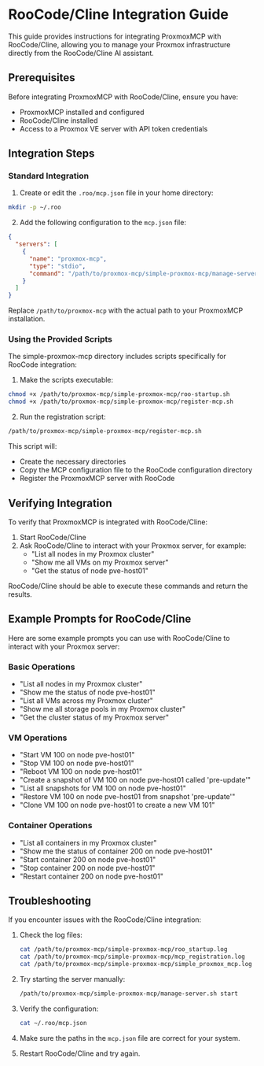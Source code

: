 # RooCode/Cline Integration Guide

This guide provides instructions for integrating ProxmoxMCP with RooCode/Cline, allowing you to manage your Proxmox infrastructure directly from the RooCode/Cline AI assistant.

## Prerequisites

Before integrating ProxmoxMCP with RooCode/Cline, ensure you have:

- ProxmoxMCP installed and configured
- RooCode/Cline installed
- Access to a Proxmox VE server with API token credentials

## Integration Steps

### Standard Integration

1. Create or edit the `.roo/mcp.json` file in your home directory:

```bash
mkdir -p ~/.roo
```

2. Add the following configuration to the `mcp.json` file:

```json
{
  "servers": [
    {
      "name": "proxmox-mcp",
      "type": "stdio",
      "command": "/path/to/proxmox-mcp/simple-proxmox-mcp/manage-server.sh start"
    }
  ]
}
```

Replace `/path/to/proxmox-mcp` with the actual path to your ProxmoxMCP installation.

### Using the Provided Scripts

The simple-proxmox-mcp directory includes scripts specifically for RooCode integration:

1. Make the scripts executable:

```bash
chmod +x /path/to/proxmox-mcp/simple-proxmox-mcp/roo-startup.sh
chmod +x /path/to/proxmox-mcp/simple-proxmox-mcp/register-mcp.sh
```

2. Run the registration script:

```bash
/path/to/proxmox-mcp/simple-proxmox-mcp/register-mcp.sh
```

This script will:
- Create the necessary directories
- Copy the MCP configuration file to the RooCode configuration directory
- Register the ProxmoxMCP server with RooCode

## Verifying Integration

To verify that ProxmoxMCP is integrated with RooCode/Cline:

1. Start RooCode/Cline
2. Ask RooCode/Cline to interact with your Proxmox server, for example:
   - "List all nodes in my Proxmox cluster"
   - "Show me all VMs on my Proxmox server"
   - "Get the status of node pve-host01"

RooCode/Cline should be able to execute these commands and return the results.

## Example Prompts for RooCode/Cline

Here are some example prompts you can use with RooCode/Cline to interact with your Proxmox server:

### Basic Operations

- "List all nodes in my Proxmox cluster"
- "Show me the status of node pve-host01"
- "List all VMs across my Proxmox cluster"
- "Show me all storage pools in my Proxmox cluster"
- "Get the cluster status of my Proxmox server"

### VM Operations

- "Start VM 100 on node pve-host01"
- "Stop VM 100 on node pve-host01"
- "Reboot VM 100 on node pve-host01"
- "Create a snapshot of VM 100 on node pve-host01 called 'pre-update'"
- "List all snapshots for VM 100 on node pve-host01"
- "Restore VM 100 on node pve-host01 from snapshot 'pre-update'"
- "Clone VM 100 on node pve-host01 to create a new VM 101"

### Container Operations

- "List all containers in my Proxmox cluster"
- "Show me the status of container 200 on node pve-host01"
- "Start container 200 on node pve-host01"
- "Stop container 200 on node pve-host01"
- "Restart container 200 on node pve-host01"

## Troubleshooting

If you encounter issues with the RooCode/Cline integration:

1. Check the log files:
   ```bash
   cat /path/to/proxmox-mcp/simple-proxmox-mcp/roo_startup.log
   cat /path/to/proxmox-mcp/simple-proxmox-mcp/mcp_registration.log
   cat /path/to/proxmox-mcp/simple-proxmox-mcp/simple_proxmox_mcp.log
   ```

2. Try starting the server manually:
   ```bash
   /path/to/proxmox-mcp/simple-proxmox-mcp/manage-server.sh start
   ```

3. Verify the configuration:
   ```bash
   cat ~/.roo/mcp.json
   ```

4. Make sure the paths in the `mcp.json` file are correct for your system.

5. Restart RooCode/Cline and try again.
